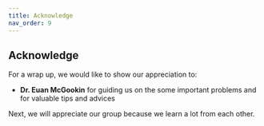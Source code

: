 ```yaml
---
title: Acknowledge
nav_order: 9
---
```


## Acknowledge
For a wrap up, we would like to show our appreciation to: <br>

* **Dr. Euan McGookin** for guiding us on the some important problems and for valuable tips and advices <br>

Next, we will appreciate our group because we learn a lot from each other.    
